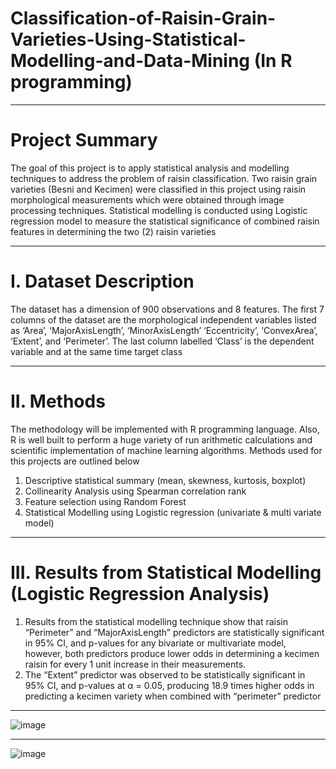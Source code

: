 # Classification-of-Raisin-Grain-Varieties-Using-Statistical-Modelling-and-Data-Mining (In R programming)
*************************
# Project Summary
The goal of this project is to apply statistical analysis and modelling techniques to address the problem of raisin classification. 
Two raisin grain varieties (Besni and Kecimen) were classified in this project using raisin morphological measurements which were obtained through 
image processing techniques. Statistical modelling is conducted using Logistic regression model to measure the statistical significance of combined raisin features in determining the two (2) raisin varieties

**************
# I. Dataset Description
The dataset has a dimension of 900 observations and 8 features. The first 7 columns of the dataset are the morphological independent variables listed as ‘Area’, ‘MajorAxisLength’, ‘MinorAxisLength’ ‘Eccentricity’, ‘ConvexArea’, ‘Extent’, and ‘Perimeter’. The last column labelled ‘Class’ is the dependent variable and at the same time target class

****************************

# II. Methods
The methodology will be implemented with R programming language. Also, R is well built to perform a huge variety of run arithmetic calculations and scientific implementation of machine learning algorithms. Methods used for this projects are outlined below
1.  Descriptive statistical summary (mean, skewness, kurtosis, boxplot)
2.  Collinearity Analysis using Spearman correlation rank
3.  Feature selection using Random Forest
4.  Statistical Modelling using Logistic regression (univariate & multi variate model)

***********************

# III. Results from Statistical Modelling (Logistic Regression Analysis) 
1.  Results from the statistical modelling technique show that raisin “Perimeter” and “MajorAxisLength” predictors are statistically significant in 95% CI, and p-values for any bivariate or multivariate model, however, both predictors produce lower odds in determining a kecimen raisin for every 1 unit increase in their measurements. 
2.  The “Extent” predictor was observed to be statistically significant in 95% CI, and p-values at α = 0.05, producing 18.9 times higher odds in predicting a kecimen variety when combined with “perimeter” predictor
*************
![image](https://github.com/oawonuga92/Classification-of-Raisin-Grain-Varieties-Using-Statistical-Modelling-and-Data-Mining/assets/61459286/1d3634aa-981c-4b9d-9245-0dc51634265a)

***
![image](https://github.com/oawonuga92/Classification-of-Raisin-Grain-Varieties-Using-Statistical-Modelling-and-Data-Mining/assets/61459286/74a1fc8e-7376-43cd-b82e-ac951355ded7)





